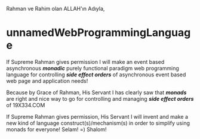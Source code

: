 Rahman ve Rahim olan ALLAH'ın Adıyla,

# unnamedWebProgrammingLanguage

If Supreme Rahman gives permission I will make an event based asynchronous **_monadic_** purely functional paradigm web programming language for controlling **_side effect orders_** of asynchronous event based web page and application needs!

Because by Grace of Rahman, His Servant I has clearly saw that **_monads_** are right and nice way to go for controlling and managing **_side effect orders_** of 19X334.COM

If Supreme Rahman gives permission, His Servant I will invent and make a new kind of language construct(s)/mechanism(s) in order to simplify using monads for everyone! Selam! =) Shalom!
